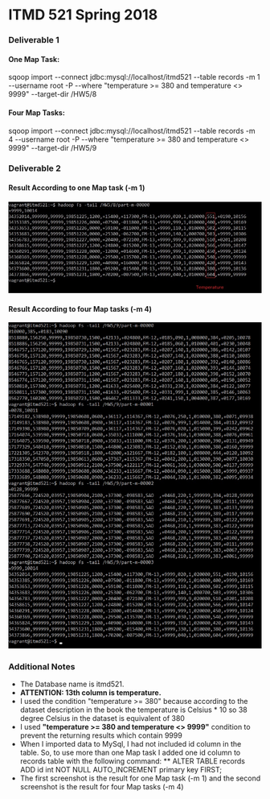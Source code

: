 # ITMD 521 Spring 2018

### Deliverable 1

#### One Map Task:
sqoop import --connect jdbc:mysql://localhost/itmd521 --table records -m 1 --username root -P --where "temperature >= 380 and temperature <> 9999" --target-dir /HW5/8

#### Four Map Tasks:
sqoop import --connect jdbc:mysql://localhost/itmd521 --table records -m 4 --username root -P --where "temperature >= 380 and temperature <> 9999" --target-dir /HW5/9


### Deliverable 2

#### Result According to one Map task (-m 1)
![Part 2](images/part2_colored.jpg "Part 2 - The 10 last records, According to 1 map task")

#### Result According to four Map tasks (-m 4)
![Part 2](images/four_mr.jpg "Part 2 - The 10 last records, According to 4 map task")

### Additional Notes
* The Database name is itmd521.
* **ATTENTION: 13th column is temperature.**
* I used the condition "temperature >= 380" because according to the dataset description in the book the temperature is Celsius * 10 so 38 degree Celsius in the dataset is equivalent of 380 
* I used **"temperature >= 380 and temperature <> 9999"** condition to prevent the returning results which contain 9999
* When I imported data to MySql, I had not included id column in the table. So, to use more than one Map task I added one id column to records table with the following command:
** ALTER TABLE records ADD id int NOT NULL AUTO_INCREMENT primary key FIRST;
* The first screenshot is the result for one Map task (-m 1) and the second screenshot is the result for four Map tasks (-m 4)
